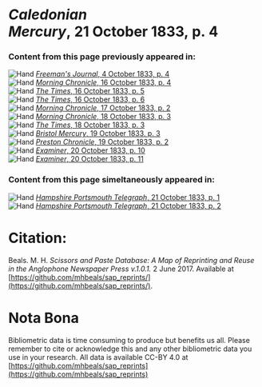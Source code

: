# *Caledonian Mercury*, 21 October 1833, p. 4  
  
### Content from this page previously appeared in:  
![Hand](http://scissorsandpaste.net/wp-content/uploads/2017/06/smallhandpointer.png) [*Freeman's Journal*, 4 October 1833, p. 4](https://mhbeals.github.io/sap_html/Freeman's-Journal/Freeman's-Journal-4-October-1833-p-4)  
![Hand](http://scissorsandpaste.net/wp-content/uploads/2017/06/smallhandpointer.png) [*Morning Chronicle*, 16 October 1833, p. 4](https://mhbeals.github.io/sap_html/Morning-Chronicle/Morning-Chronicle-16-October-1833-p-4)  
![Hand](http://scissorsandpaste.net/wp-content/uploads/2017/06/smallhandpointer.png) [*The Times*, 16 October 1833, p. 5](https://mhbeals.github.io/sap_html/The-Times/The-Times-16-October-1833-p-5)  
![Hand](http://scissorsandpaste.net/wp-content/uploads/2017/06/smallhandpointer.png) [*The Times*, 16 October 1833, p. 6](https://mhbeals.github.io/sap_html/The-Times/The-Times-16-October-1833-p-6)  
![Hand](http://scissorsandpaste.net/wp-content/uploads/2017/06/smallhandpointer.png) [*Morning Chronicle*, 17 October 1833, p. 2](https://mhbeals.github.io/sap_html/Morning-Chronicle/Morning-Chronicle-17-October-1833-p-2)  
![Hand](http://scissorsandpaste.net/wp-content/uploads/2017/06/smallhandpointer.png) [*Morning Chronicle*, 18 October 1833, p. 3](https://mhbeals.github.io/sap_html/Morning-Chronicle/Morning-Chronicle-18-October-1833-p-3)  
![Hand](http://scissorsandpaste.net/wp-content/uploads/2017/06/smallhandpointer.png) [*The Times*, 18 October 1833, p. 3](https://mhbeals.github.io/sap_html/The-Times/The-Times-18-October-1833-p-3)  
![Hand](http://scissorsandpaste.net/wp-content/uploads/2017/06/smallhandpointer.png) [*Bristol Mercury*, 19 October 1833, p. 3](https://mhbeals.github.io/sap_html/Bristol-Mercury/Bristol-Mercury-19-October-1833-p-3)  
![Hand](http://scissorsandpaste.net/wp-content/uploads/2017/06/smallhandpointer.png) [*Preston Chronicle*, 19 October 1833, p. 2](https://mhbeals.github.io/sap_html/Preston-Chronicle/Preston-Chronicle-19-October-1833-p-2)  
![Hand](http://scissorsandpaste.net/wp-content/uploads/2017/06/smallhandpointer.png) [*Examiner*, 20 October 1833, p. 10](https://mhbeals.github.io/sap_html/Examiner/Examiner-20-October-1833-p-10)  
![Hand](http://scissorsandpaste.net/wp-content/uploads/2017/06/smallhandpointer.png) [*Examiner*, 20 October 1833, p. 11](https://mhbeals.github.io/sap_html/Examiner/Examiner-20-October-1833-p-11)  
  
### Content from this page simeltaneously appeared in:  
![Hand](http://scissorsandpaste.net/wp-content/uploads/2017/06/smallhandpointer.png) [*Hampshire Portsmouth Telegraph*, 21 October 1833, p. 1](https://mhbeals.github.io/sap_html/Hampshire-Portsmouth-Telegraph/Hampshire-Portsmouth-Telegraph-21-October-1833-p-1)  
![Hand](http://scissorsandpaste.net/wp-content/uploads/2017/06/smallhandpointer.png) [*Hampshire Portsmouth Telegraph*, 21 October 1833, p. 2](https://mhbeals.github.io/sap_html/Hampshire-Portsmouth-Telegraph/Hampshire-Portsmouth-Telegraph-21-October-1833-p-2)  


# Citation: 

Beals. M. H. *Scissors and Paste Database: A Map of Reprinting and Reuse in the Anglophone Newspaper Press v.1.0.1.* 2 June 2017. Available at [https://github.com/mhbeals/sap_reprints/](https://github.com/mhbeals/sap_reprints/). 

# Nota Bona

Bibliometric data is time consuming to produce but benefits us all. Please remember to cite or acknowledge this and any other bibliometric data you use in your research. All data is available CC-BY 4.0 at [https://github.com/mhbeals/sap_reprints](https://github.com/mhbeals/sap_reprints)
